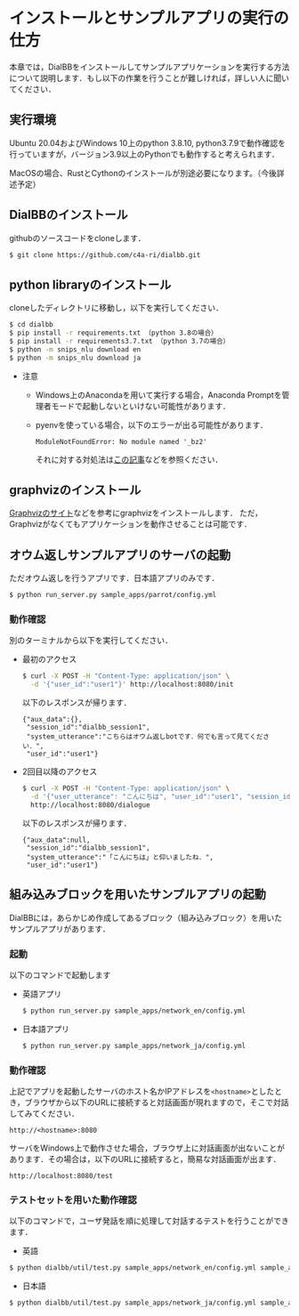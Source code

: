 # インストールとサンプルアプリの実行の仕方

本章では，DialBBをインストールしてサンプルアプリケーションを実行する方法について説明します．もし以下の作業を行うことが難しければ，詳しい人に聞いてください．

## 実行環境

Ubuntu 20.04およびWindows 10上のpython 3.8.10, python3.7.9で動作確認を行っていますが，バージョン3.9以上のPythonでも動作すると考えられます．

MacOSの場合、RustとCythonのインストールが別途必要になります。（今後詳述予定）

## DialBBのインストール

githubのソースコードをcloneします．

```sh
$ git clone https://github.com/c4a-ri/dialbb.git
```

## python libraryのインストール

cloneしたディレクトリに移動し，以下を実行してください．

```sh
$ cd dialbb
$ pip install -r requirements.txt （python 3.8の場合）
$ pip install -r requirements3.7.txt （python 3.7の場合）
$ python -m snips_nlu download en
$ python -m snips_nlu download ja
```

- 注意

  - Windows上のAnacondaを用いて実行する場合，Anaconda Promptを管理者モードで起動しないといけない可能性があります．

  - pyenvを使っている場合，以下のエラーが出る可能性があります．
    ```
	ModuleNotFoundError: No module named '_bz2' 
	```
	それに対する対処法は[この記事](https://qiita.com/kasajei/items/5e22161b62f4b84787bc)などを参照ください．


## graphvizのインストール

[Graphvizのサイト](https://graphviz.org/download/)などを参考にgraphvizをインストールします．
ただ，Graphvizがなくてもアプリケーションを動作させることは可能です．

## オウム返しサンプルアプリのサーバの起動

ただオウム返しを行うアプリです．日本語アプリのみです．

```sh
$ python run_server.py sample_apps/parrot/config.yml
```

### 動作確認

別のターミナルから以下を実行してください．

- 最初のアクセス

  ```sh
  $ curl -X POST -H "Content-Type: application/json" \
    -d '{"user_id":"user1"}' http://localhost:8080/init
  ```
   以下のレスポンスが帰ります．

  ```
  {"aux_data":{},
   "session_id":"dialbb_session1",
   "system_utterance":"こちらはオウム返しbotです．何でも言って見てください．",
   "user_id":"user1"}
  ```

- 2回目以降のアクセス

  ```sh
  $ curl -X POST -H "Content-Type: application/json" \
    -d '{"user_utterance": "こんにちは", "user_id":"user1", "session_id":"dialbb_session1"}' \
	http://localhost:8080/dialogue
  ```
   以下のレスポンスが帰ります．

  ```
  {"aux_data":null,
   "session_id":"dialbb_session1",
   "system_utterance":"「こんにちは」と仰いましたね．",
   "user_id":"user1"}
  ```

## 組み込みブロックを用いたサンプルアプリの起動

DialBBには，あらかじめ作成してあるブロック（組み込みブロック）を用いたサンプルアプリがあります．

### 起動

以下のコマンドで起動します


- 英語アプリ

  ```sh
  $ python run_server.py sample_apps/network_en/config.yml 
  ```

- 日本語アプリ

  ```sh
  $ python run_server.py sample_apps/network_ja/config.yml 
  ```

### 動作確認

上記でアプリを起動したサーバのホスト名かIPアドレスを`<hostname>`としたとき，ブラウザから以下のURLに接続すると対話画面が現れますので，そこで対話してみてください．

```
http://<hostname>:8080 
```

サーバをWindows上で動作させた場合，ブラウザ上に対話画面が出ないことがあります．その場合は，以下のURLに接続すると，簡易な対話画面が出ます．

```
http://localhost:8080/test
```
    
### テストセットを用いた動作確認

以下のコマンドで，ユーザ発話を順に処理して対話するテストを行うことができます．

  - 英語

  ```sh
  $ python dialbb/util/test.py sample_apps/network_en/config.yml sample_apps/network_en/test_inputs.json
  ```

  - 日本語

  ```sh
  $ python dialbb/util/test.py sample_apps/network_ja/config.yml sample_apps/network_ja/test_inputs.json
  ```

